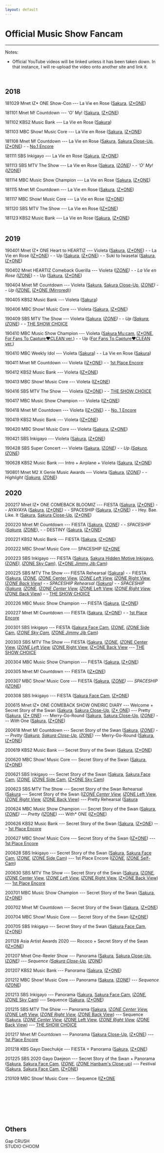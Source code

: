 ```yaml
---
layout: default
---
```

<h1>Official Music Show Fancam</h1>
<hr>

Notes:
- Official YouTube videos will be linked unless it has been taken down. In that instance, I will re-upload the video onto another site and link it.
<br>
<h2>2018</h2>
<a href="./181029.html"></a>181029 Mnet IZ* ONE Show-Con
--- La Vie en Rose (<a target="_blank" href="https://www.youtube.com/watch?v=Y3RkiW0eWwQ">Sakura</a>, <a target="_blank" href="https://www.youtube.com/watch?v=FREqbJjxFcg">IZ*ONE</a>)<br>

<a href="./181101.html"></a>181101 Mnet M! Countdown --- 'O' My! (<a target="_blank" href="https://www.youtube.com/watch?v=T2Bvxr2OTUU">Sakura</a>, <a target="_blank" href="https://www.youtube.com/watch?v=Kd4_ReNpzAM">IZ*ONE</a>)<br>

<a href="./181102.html"></a>181102 KBS2 Music Bank --- La Vie en Rose (<a target="_blank" href="https://www.youtube.com/watch?v=Hl0cKop17fU">Sakura</a>)<br>

<a href="./181103.html"></a>181103 MBC Show! Music Core --- La Vie en Rose (<a target="_blank" href="https://www.youtube.com/watch?v=XIbrYlvCvE8">Sakura</a>, <a target="_blank" href="https://www.youtube.com/watch?v=iu5aIywieVY">IZ*ONE</a>)<br>

<a href="./181108.html"></a>181108 Mnet M! Countdown --- La Vie en Rose (<a target="_blank" href="https://www.youtube.com/watch?v=nSMt0IPwAhQ">Sakura</a>, <a target="_blank" href="https://www.youtube.com/watch?v=nSMt0IPwAhQ">Sakura Close-Up</a>, <a target="_blank" href="https://www.youtube.com/watch?v=BkV4QSpVdA8">IZ*ONE</a>) - - <a target="_blank" href="https://www.youtube.com/watch?v=2KU_P2cNAg4">No.1 Encore<br>

<a href="./181111.html"></a>181111 SBS Inkigayo --- La Vie en Rose (<a target="_blank" href="https://www.youtube.com/watch?v=GtSWXUSnI7I">Sakura</a>, <a target="_blank" href="https://www.youtube.com/watch?v=py9xIsKNvMk">IZ*ONE</a>)<br>

<a href="./181113.html"></a>181113 SBS MTV The Show --- La Vie en Rose (<a target="_blank" href="https://www.youtube.com/watch?v=VNGtyPb3hZk">Sakura</a>, <a target="_blank" href="https://www.youtube.com/watch?v=StuGoFqCrlc">IZ*ONE</a>) - - 'O' My! (<a target="_blank" href="https://www.youtube.com/watch?v=p4NaHkxPC2Y">IZ*ONE</a>)<br>

<a href="./181114.html"></a>181114 MBC Music Show Champion --- La Vie en Rose (<a target="_blank" href="https://ok.ru/video/2471667829261">Sakura</a>, <a target="_blank" href="https://ok.ru/video/2471665601037">IZ*ONE</a>)<br>

<a href="./181115.html"></a>181115 Mnet M! Countdown --- La Vie en Rose (<a target="_blank" href="https://www.youtube.com/watch?v=tnDHnbk1Pds">Sakura</a>, <a target="_blank" href="https://www.youtube.com/watch?v=eLsTlxnrr-Y">IZ*ONE</a>)<br>

<a href="./181117.html"></a>181117 MBC Show! Music Core --- La Vie en Rose (<a target="_blank" href="https://www.youtube.com/watch?v=gCrjp4QYjtc">IZ*ONE</a>)<br>

<a href="./181120.html"></a>181120 SBS MTV The Show --- La Vie en Rose (<a target="_blank" href="https://www.youtube.com/watch?v=SturSY8DmbM">IZ*ONE</a>)<br>

<a href="./181123.html"></a>181123 KBS2 Music Bank --- La Vie en Rose (<a target="_blank" href="https://www.youtube.com/watch?v=b7SUoX10EhQ">Sakura</a>, <a target="_blank" href="https://www.youtube.com/watch?v=itGJS-eaLeY">IZ*ONE</a>)<br>
<br>

<h2>2019</h2>
<a href="./190401.html"></a>190401 Mnet IZ* ONE Heart to HEARTIZ --- Violeta (<a target="_blank" href="https://www.youtube.com/watch?v=m2K26HTAi_E">Sakura</a>, <a target="_blank" href="https://www.youtube.com/watch?v=lEDQIPAg2z0">IZ*ONE</a>) - - La Vie en Rose (<a target="_blank" href="https://www.youtube.com/watch?v=-1uIAEGBfOs">IZ*ONE</a>) - - Up (<a target="_blank" href="https://www.youtube.com/watch?v=YeJ9s9Xtzug">Sakura</a>, <a target="_blank" href="https://www.youtube.com/watch?v=nR7Jn8_uLvA">IZ*ONE</a>) - - Suki to Iwasetai (<a target="_blank" href="https://www.youtube.com/watch?v=bDAoIX1nyjY">Sakura</a>, <a target="_blank" href="https://www.youtube.com/watch?v=DPQ0x91Fbx8">IZ*ONE</a>) <br>

<a href="./190402.html"></a>190402 Mnet HEARTIZ Comeback Guerilla --- Violeta (<a target="_blank" href="https://www.youtube.com/watch?v=Pyu_UbL8c2s">IZ*ONE</a>) - - La Vie en Rose (<a target="_blank" href="https://www.youtube.com/watch?v=kG8BJWqo42w">IZ*ONE</a>) - - Up (<a target="_blank" href="https://www.youtube.com/watch?v=MXqG0e6wuY4">Sakura</a>, <a target="_blank" href="https://www.youtube.com/watch?v=gZzryGc_RiE">IZ*ONE</a>)<br>

<a href="./190404.html"></a>190404 Mnet M! Countdown --- Violeta (<a target="_blank" href="https://www.youtube.com/watch?v=sDBPKy5jHRY">Sakura</a>, <a target="_blank" href="https://www.youtube.com/watch?v=W0hntlJHAXY">Sakura Close-Up</a>, <a target="_blank" href="https://www.youtube.com/watch?v=cuhbuxmNRpY">IZ*ONE</a>) - - Up (<a target="_blank" href="https://www.youtube.com/watch?v=x73DIPwineM">IZ*ONE</a>, <a target="_blank" href="https://ok.ru/video/2471827999245">IZ*ONE (Mirrored)</a>)<br>

<a href="./190405.html"></a>190405 KBS2 Music Bank --- Violeta (<a target="_blank" href="https://www.youtube.com/watch?v=KDfebdR8XyM">Sakura</a>)<br>

<a href="./190406.html"></a>190406 MBC Show! Music Core --- Violeta (<a target="_blank" href="https://www.youtube.com/watch?v=sNhpb44kKhU">Sakura</a>, <a target="_blank" href="https://www.youtube.com/watch?v=yb9aV833W64">IZ*ONE</a>)<br>

<a href="./190409.html"></a>190409 SBS MTV The Show --- Violeta (<a target="_blank" href="https://www.youtube.com/watch?v=6Sd9oOgcCas">Sakura</a>, <a target="_blank" href="https://www.youtube.com/watch?v=HDJiuSF1NWM">IZ*ONE</a>) - - Up (<a target="_blank" href="https://twitter.com/TheKpop/status/1116577017040781312">Sakura</a>, <a target="_blank" href="https://www.youtube.com/watch?v=iL5XB5jzwHY">IZ*ONE</a>) - - <a target="_blank" href="https://www.youtube.com/watch?v=DnO8b-QJa0s">THE SHOW CHOICE</a><br>

<a href="./190410.html"></a>190410 MBC Music Show Champion --- Violeta (<a target="_blank" href="https://www.youtube.com/watch?v=yHcZMCI78Q0">Sakura Mu:cam</a>, <a target="_blank" href="https://www.youtube.com/watch?v=puYU5lCRV7w">IZ*ONE</a>, <a target="_blank" href="https://www.youtube.com/watch?v=IgnnSnxAodA">For Fans To Capture♥CLEAN ver.</a>) - - Up (<a target="_blank" href="https://ok.ru/video/2485147732493">For Fans To Capture♥CLEAN ver.</a>)<br>

<a href="./190410.html"></a>190410 MBC Weekly Idol --- Violeta (<a target="_blank" href="https://ok.ru/video/2485149305357">Sakura</a>) - - La Vie en Rose (<a target="_blank" href="https://ok.ru/video/2485149436429">Sakura</a>)<br>
  
<a href="./190411.html"></a>190411 Mnet M! Countdown --- Violeta (<a target="_blank" href="https://www.youtube.com/watch?v=3Qor5B6BhcU">IZ*ONE</a>) - - <a target="_blank" href="https://www.youtube.com/watch?v=-Q4AheTV0Rg">1st Place Encore</a><br>

<a href="./190412.html"></a>190412 KBS2 Music Bank --- Violeta (<a target="_blank" href="https://www.youtube.com/watch?v=Hf2fy7TeL-g">IZ*ONE</a>)<br>

<a href="./190413.html"></a>190413 MBC Show! Music Core --- Violeta (<a target="_blank" href="https://www.youtube.com/watch?v=eTf8XLLwTz4">IZ*ONE</a>)<br>

<a href="./190416.html"></a>190416 SBS MTV The Show --- Violeta (<a target="_blank" href="https://www.youtube.com/watch?v=x2EJGte0oik">IZ*ONE</a>) - - <a target="_blank" href="https://www.youtube.com/watch?v=DDx8hg61uz0">THE SHOW CHOICE</a><br>

<a href="./190417.html"></a>190417 MBC Music Show Champion --- Violeta (<a target="_blank" href="https://www.youtube.com/watch?v=2qffU0cU1a4">IZ*ONE</a>)<br>

<a href="./190418.html"></a>190418 Mnet M! Countdown --- Violeta (<a target="_blank" href="https://www.youtube.com/watch?v=gwS9M6_m4OI">IZ*ONE</a>) - - <a target="_blank" href="https://www.youtube.com/watch?v=Eya38Y69PQY">No. 1 Encore</a><br>

<a href="./190419.html"></a>190419 KBS2 Music Bank --- Violeta (<a target="_blank" href="https://www.youtube.com/watch?v=R5R0-U844XI">IZ*ONE</a>)<br> 

<a href="./190420.html"></a>190420 MBC Show! Music Core --- Violeta (<a target="_blank" href="https://www.youtube.com/watch?v=NCcXjqtydXA">Sakura</a>, <a target="_blank" href="https://www.youtube.com/watch?v=ytsjiExWc3s">IZ*ONE</a>)<br>

<a href="./190421.html"></a>190421 SBS Inkigayo --- Violeta (<a target="_blank" href="https://www.youtube.com/watch?v=0Iqj8UxAN-M">Sakura</a>, <a target="_blank" href="https://www.youtube.com/watch?v=iynz5PsmAjU">IZ*ONE</a>)<br>

<a href="./190428.html"></a>190428 SBS Super Concert --- Violeta (<a target="_blank" href="https://www.youtube.com/watch?v=E7Hc1AYF_BQ">Sakura</a>, <a target="_blank" href="https://www.youtube.com/watch?v=JnlEZ6dHoo8">IZ*ONE</a>) - - Up (<a target="_blank" href="https://www.youtube.com/watch?v=EcmsEWMJS0g">Sakura</a>, <a target="_blank" href="https://www.youtube.com/watch?v=eorCy7WEfvw">IZ*ONE</a>)<br>

<a href="./190628.html"></a>190628 KBS2 Music Bank --- Intro + Airplane + Violeta (<a target="_blank" href="https://www.youtube.com/watch?v=evhL6ZE4Iq0">Sakura</a>, <a target="_blank" href="https://www.youtube.com/watch?v=7Crq9Gpwx8A">IZ*ONE</a>) <br>

<a href="./190801.html"></a>190801 Mnet M2 X Genie Music Awards --- Violeta (<a target="_blank" href="https://www.youtube.com/watch?v=Hpp1oMorYNI">Sakura</a>, <a target="_blank" href="https://www.youtube.com/watch?v=kvQl6alxhn4">IZ*ONE</a>) - - Highlight (<a target="_blank" href="https://www.youtube.com/watch?v=waWpOPLZPMU">Sakura</a>, <a target="_blank" href="https://www.youtube.com/watch?v=DA3PzJs697E">IZ*ONE</a>)<br>

<h2>2020</h2>
<a href="./200217.html"></a>200217 Mnet IZ* ONE COMEBACK BLOOMIZ --- FIESTA (<a target="_blank" href="https://www.youtube.com/watch?v=vpQdW_3Wfac">Sakura</a>, <a target="_blank" href="https://www.youtube.com/watch?v=XEhwvuOBlCA">IZ*ONE</a>) - - AYAYAYA (<a target="_blank" href="https://www.youtube.com/watch?v=7zYYp1aB8Iw">Sakura</a>, <a target="_blank" href="https://www.youtube.com/watch?v=Vm2qS4wrORY">IZ*ONE</a>) - - SPACESHIP (<a target="_blank" href="https://www.youtube.com/watch?v=mOrTfGtpzRc">Sakura</a>, <a target="_blank" href="https://www.youtube.com/watch?v=VoygiMvulIs">IZ*ONE</a>) - - Hey. Bae. Like. It (<a target="_blank" href="https://www.youtube.com/watch?v=H83yBPIw61k">Sakura</a>, <a target="_blank" href="https://www.youtube.com/watch?v=Qb2r9h-cDw8">Sakura Close-Up</a>, <a target="_blank" href="https://www.youtube.com/watch?v=WUs7tESQFuA">IZ*ONE</a>)<br>

<a href="./200220.html"></a>200220 Mnet M! Countdown --- FIESTA (<a target="_blank" href="https://www.youtube.com/watch?v=UETG8syaOW4">Sakura</a>, <a target="_blank" href="https://www.youtube.com/watch?v=hC_yoargvOU">IZ*ONE</a>) - - SPACESHIP (<a target="_blank" href="https://www.youtube.com/watch?v=d4tUwCZG6pA">Sakura</a>, <a target="_blank" href="https://www.youtube.com/watch?v=JG-KjvY19gY">IZ*ONE</a>), - - DESTINY (<a target="_blank" href="https://www.youtube.com/watch?v=W5O95bPP0F0">Sakura</a>, <a target="_blank" href="https://www.youtube.com/watch?v=hMCtxz_8hls">IZ*ONE</a>)<br>
  
<a href="./200221.html"></a>200221 KBS2 Music Bank --- FIESTA (<a target="_blank" href="https://www.youtube.com/watch?v=t2Jh4uY3K2w">Sakura</a>, <a target="_blank" href="https://www.youtube.com/watch?v=qNCEIGCb3yM">IZ*ONE</a>)<br>
  
<a href="./200222.html"></a>200222 MBC Show! Music Core --- SPACESHIP (<a target="_blank" href="https://www.youtube.com/watch?v=a2LTH6VZN84">IZ*ONE</a><br>
  
<a href="./200223.html"></a>200223 SBS Inkigayo --- FIESTA (<a target="_blank" href="https://www.youtube.com/watch?v=_FaaybcEPbQ">Sakura</a>, <a target="_blank" href="https://www.youtube.com/watch?v=8Mq8Q37iWZQ">Sakura Hidden Motive Inkigayo</a>, <a target="_blank" href="https://www.youtube.com/watch?v=vw3iFRxO0ZE">IZ*ONE</a>), <a target="_blank" href="https://www.youtube.com/watch?v=jVVl-rVG4Gg">IZ*ONE Sky Cam</a>), <a target="_blank" href="https://www.youtube.com/watch?v=7uKgDG_WaEs">IZ*ONE Jimmy Jib Cam</a>) <br>
  
<a href="./200225.html"></a>200225 SBS MTV The Show --- FIESTA Rehearsal (<a target="_blank" href="https://ok.ru/video/3343499725325">Sakura</a>) - - FIESTA (<a target="_blank" href="https://ok.ru/video/3343535245837">Sakura</a>, <a target="_blank" href="https://www.youtube.com/watch?v=C7FHQc3tUbI">IZ*ONE</a>, <a target="_blank" href="https://ok.ru/video/3343532296717">IZ*ONE Center View</a>, <a target="_blank" href="https://ok.ru/video/3343532100109">IZ*ONE Left View</a>, <a target="_blank" href="https://ok.ru/video/3343532231181">IZ*ONE Right View</a>, <a target="_blank" href="https://ok.ru/video/3343532165645">IZ*ONE Back View</a>) - - SPACESHIP Rehearsal (<a target="_blank" href="https://ok.ru/video/3343505885709">Sakura</a>) - - SPACESHIP (<a target="_blank" href="https://ok.ru/video/3343534983693">Sakura</a>, <a target="_blank" href="https://www.youtube.com/watch?v=-ihMa2_WKW4">IZ*ONE</a>, <a target="_blank" href="https://ok.ru/video/3343532755469">IZ*ONE Center View</a>, <a target="_blank" href="https://ok.ru/video/3343532886541">IZ*ONE Left View</a>, <a target="_blank" href="https://ok.ru/video/3343532821005">IZ*ONE Right View</a>, <a target="_blank" href="https://ok.ru/video/3343532952077">IZ*ONE Back View</a>) - - <a target="_blank" href="https://www.youtube.com/watch?v=dRjPhhjJHo4">THE SHOW CHOICE</a><br>
  
<a href="./200226.html"></a>200226 MBC Music Show Champion --- FIESTA (<a target="_blank" href="https://www.youtube.com/watch?v=NAvSwDBqPWo">Sakura</a>, <a target="_blank" href="https://www.youtube.com/watch?v=7Nj-hf-L6ug">IZ*ONE</a>)<br>
  
<a href="./200227.html"></a>200227 Mnet M! Countdown --- FIESTA (<a target="_blank" href="https://www.youtube.com/watch?v=vvwR1KinlHE">Sakura</a>, <a target="_blank" href="https://www.youtube.com/watch?v=zwHfn2ULgIA">IZ*ONE</a>) - - <a target="_blank" href="https://www.youtube.com/watch?v=Zgowsl45oDI">1st Place Encore</a><br>
  
<a href="./200301.html"></a>200301 SBS Inkigayo --- FIESTA (<a target="_blank" href="https://www.youtube.com/watch?v=fZ4reyA5PS8">Sakura Face Cam</a>, <a target="_blank" href="https://www.youtube.com/watch?v=0z-WHyT_tXU">IZ*ONE</a>, <a target="_blank" href="https://www.youtube.com/watch?v=t9zhDs2Yomo">IZ*ONE Side Cam</a>, <a target="_blank" href="https://www.youtube.com/watch?v=LZVZNPiX8C8">IZ*ONE Sky Cam</a>, <a target="_blank" href="https://www.youtube.com/watch?v=wyuPG4JDKB4">IZ*ONE Jimmy Jib Cam</a>) <br>
  
<a href="./200303.html"></a>200303 SBS MTV The Show --- FIESTA (<a target="_blank" href="https://ok.ru/video/3343530985997">Sakura</a>, <a target="_blank" href="https://www.youtube.com/watch?v=4nPG54QFP1U">IZ*ONE</a>, <a target="_blank" href="https://ok.ru/video/3343531313677">IZ*ONE Center View</a>, <a target="_blank" href="https://ok.ru/video/3343531444749">IZ*ONE Left View</a>, <a target="_blank" href="https://ok.ru/video/3343531379213">IZ*ONE Right View</a>, <a target="_blank" href="https://ok.ru/video/3343531248141">IZ*ONE Back View</a> --- <a target="_blank" href="https://www.youtube.com/watch?v=JLu0bmk2Brk">THE SHOW CHOICE</a><br>
  
<a href="./200304.html"></a>200304 MBC Music Show Champion --- FIESTA (<a target="_blank" href="https://www.youtube.com/watch?v=ugsOn3T5RDs">Sakura</a>, <a target="_blank" href="https://www.youtube.com/watch?v=rS9i2RmNrec">IZ*ONE</a>)<br>
  
<a href="./200305.html"></a>200305 Mnet M! Countdown --- FIESTA (<a target="_blank" href="https://www.youtube.com/watch?v=ELU_YLPDCY8">IZ*ONE</a>)<br>
  
<a href="./200307.html"></a>200307 MBC Show! Music Core --- FIESTA (<a target="_blank" href="https://www.youtube.com/watch?v=yR9d4HLyebU">Sakura</a>, <a target="_blank" href="https://www.youtube.com/watch?v=FLUcocSIxCk">IZ*ONE</a>) --- SPACESHIP (<a target="_blank" href="https://www.youtube.com/watch?v=9hSXV4fNdYY">IZ*ONE</a>)<br>
  
<a href="./200308.html"></a>200308 SBS Inkigayo --- FIESTA (<a target="_blank" href="https://www.youtube.com/watch?v=hp6uq7N-_cc">Sakura Face Cam</a>, <a target="_blank" href="https://www.youtube.com/watch?v=g-CANwH3i4o">IZ*ONE</a>) <br>
  
<a href="./200615.html"></a>200615 Mnet IZ* ONE COMEBACK SHOW ONEIRIC DIARY --- Welcome + Secret Story of the Swan (<a target="_blank" href="https://www.youtube.com/watch?v=nItEIw2F0dI">Sakura</a>, <a target="_blank" href="https://www.youtube.com/watch?v=J19LItApO7s">Sakura Close-Up</a>, <a target="_blank" href="https://www.youtube.com/watch?v=A_ZDsM8QtOc">IZ* ONE</a>) --- Pretty (<a target="_blank" href="https://www.youtube.com/watch?v=WkB-SrmDPsM">Sakura</a>, <a target="_blank" href="https://www.youtube.com/watch?v=f1dCUGTaSSA">IZ* ONE</a>) --- Merry-Go-Round (<a target="_blank" href="https://www.youtube.com/watch?v=oQQ6aQVxqIo">Sakura</a>, <a target="_blank" href="https://www.youtube.com/watch?v=74r9rGOhHUU">Sakura Close-Up</a>, <a target="_blank" href="https://www.youtube.com/watch?v=C1dCbs58j0k">IZ*ONE</a>) --- With* One (<a target="_blank" href="https://www.youtube.com/watch?v=NWF84Jv3qxk">Sakura</a>, <a target="_blank" href="https://www.youtube.com/watch?v=CKVOGsgRldc">IZ*ONE</a>)<br>
  
<a href="./200618.html"></a>200618 Mnet M! Countdown --- Secret Story of the Swan (<a target="_blank" href="https://www.youtube.com/watch?v=HzQr6aEGJGg">Sakura</a>, <a target="_blank" href="https://www.youtube.com/watch?v=sg_VGJC1avc">IZ*ONE</a>) --- Pretty (<a target="_blank" href="https://www.youtube.com/watch?v=-VUYpuBKWFM">Sakura</a>, <a target="_blank" href="https://www.youtube.com/watch?v=ITMDEx5yxvg">Sakura Close-Up</a>, <a target="_blank" href="https://www.youtube.com/watch?v=KvCaLa8Ef-w">IZ*ONE</a>) --- Merry-Go-Round (<a target="_blank" href="https://www.youtube.com/watch?v=eKjN-hfgZyk">Sakura</a>, <a target="_blank" href="https://www.youtube.com/watch?v=SYOaZPVEA9M">IZ*ONE</a>)<br>
  
<a href="./200619.html"></a>200619 KBS2 Music Bank --- Secret Story of the Swan (<a target="_blank" href="https://www.youtube.com/watch?v=vOUypc8iWKM">Sakura</a>, <a target="_blank" href="https://www.youtube.com/watch?v=uxMY4izvi6s">IZ*ONE</a>)<br>
  
<a href="./200620.html"></a>200620 MBC Show! Music Core --- Secret Story of the Swan (<a target="_blank" href="https://www.youtube.com/watch?v=s_5lzlnPDiw">Sakura</a>, <a target="_blank" href="https://www.youtube.com/watch?v=b1GMc5ET84U">IZ*ONE</a>)<br>
  
<a href="./200621.html"></a>200621 SBS Inkigayo --- Secret Story of the Swan (<a target="_blank" href="https://www.youtube.com/watch?v=HNkaeXy9Vsc">Sakura</a>, <a target="_blank" href="https://www.youtube.com/watch?v=0HCGNpP9BfM">Sakura Face Cam</a>, <a target="_blank" href="https://www.youtube.com/watch?v=XzTneHg1M0o">IZ*ONE</a>, <a target="_blank" href="https://www.youtube.com/watch?v=dwmym3D8Ea4">IZ*ONE Side Cam</a>, <a target="_blank" href="https://www.youtube.com/watch?v=N1ZWJNmsA8Q">IZ*ONE Sky Cam</a>)<br>
  
<a href="./200623.html"></a>200623 SBS MTV The Show --- Secret Story of the Swan Rehearsal (<a target="_blank" href="https://ok.ru/video/3343659895309">Sakura</a> --- Secret Story of the Swan (<a target="_blank" href="https://ok.ru/video/3343654390285">IZ*ONE Center View</a>, <a target="_blank" href="https://ok.ru/video/3343654521357">IZ*ONE Left View</a>, <a target="_blank" href="https://ok.ru/video/3343654324749">IZ*ONE Right View</a>, <a target="_blank" href="https://ok.ru/video/3343654586893">IZ*ONE Back View</a>) --- Pretty Rehearsal (<a target="_blank" href="https://ok.ru/video/3343662975501">Sakura</a>
  
<a href="./200624.html"></a>200624 MBC Music Show Champion --- Secret Story of the Swan (<a target="_blank" href="https://www.youtube.com/watch?v=wmLlE5xAeDE">Sakura</a>, <a target="_blank" href="https://www.youtube.com/watch?v=lwECLMYGh34">IZ*ONE</a>) --- Pretty (<a target="_blank" href="https://www.youtube.com/watch?v=ZHYN8yQw4_c">IZ*ONE</a>) --- With* ONE (<a target="_blank" href="https://www.youtube.com/watch?v=0_Zk-JV4N50">IZ*ONE</a>)<br>
  
<a href="./200626.html"></a>200626 KBS2 Music Bank --- Secret Story of the Swan (<a target="_blank" href="https://www.youtube.com/watch?v=Ks6GkAtxHes">Sakura</a>, <a target="_blank" href="https://www.youtube.com/watch?v=eisUKGNzIO0">IZ*ONE</a>) --- <a target="_blank" href="https://www.youtube.com/watch?v=ia6zmUhPO_Q">1st Place Encore</a><br>
  
<a href="./200627.html"></a>200627 MBC Show! Music Core --- Secret Story of the Swan (<a target="_blank" href="https://www.youtube.com/watch?v=ne5heyNQodE">IZ*ONE</a>) --- <a target="_blank" href="https://www.youtube.com/watch?v=bjPVEWoGf0I">1st Place Encore</a><br>
  
<a href="./200628.html"></a>200628 SBS Inkigayo --- Secret Story of the Swan (<a target="_blank" href="https://www.youtube.com/watch?v=yrDbj4eJ9-k">Sakura</a>, <a target="_blank" href="https://www.youtube.com/watch?v=feuuEB2tXzg">Sakura Face Cam</a>, <a target="_blank" href="https://www.youtube.com/watch?v=IHZLHyq-QCU">IZ*ONE</a>, <a target="_blank" href="https://www.youtube.com/watch?v=rb2uuKI8ndA">IZ*ONE Side Cam</a>) --- 1st Place Encore (<a target="_blank" href="https://www.youtube.com/watch?v=bXKkOUtvaw8">IZ*ONE</a>, <a target="_blank" href="https://www.youtube.com/watch?v=n-m9apdZfqk">IZ*ONE Self-Cam</a>)<br>
  
<a href="./200630.html"></a>200630 SBS MTV The Show --- Secret Story of the Swan (<a target="_blank" href="https://ok.ru/video/3343708326413">Sakura</a>, <a target="_blank" href="https://www.youtube.com/watch?v=S62LeaSBgj0">IZ*ONE</a>, <a target="_blank" href="https://ok.ru/video/3343708523021">IZ*ONE Center View</a>, <a target="_blank" href="https://ok.ru/video/3343708457485">IZ*ONE Left View</a>, <a target="_blank" href="https://ok.ru/video/3343708588557">IZ*ONE Right View</a>, <a target="_blank" href="https://ok.ru/video/3343708391949">IZ*ONE Back View</a>) --- <a target="_blank" href="https://www.youtube.com/watch?v=cFLuauhYEWc">1st Place Encore</a><br>
  
<a href="./200701.html"></a>200701 MBC Music Show Champion --- Secret Story of the Swan (<a target="_blank" href="https://www.youtube.com/watch?v=nc3LF19q2aA">Sakura</a>, <a target="_blank" href="https://www.youtube.com/watch?v=CKnc1gB-FzI">IZ*ONE</a>)<br>
  
<a href="./200702.html"></a>200702 Mnet M! Countdown --- Secret Story of the Swan (<a target="_blank" href="https://www.youtube.com/watch?v=5HPgVxARBrI">Sakura</a>, <a target="_blank" href="https://www.youtube.com/watch?v=biWDo9wt21o">IZ*ONE</a>)<br>
  
<a href="./200704.html"></a>200704 MBC Show! Music Core --- Secret Story of the Swan (<a target="_blank" href="https://www.youtube.com/watch?v=YUkVzndBM6k">IZ*ONE</a>)<br>
  
<a href="./200705.html"></a>200705 SBS Inkigayo --- Secret Story of the Swan (<a target="_blank" href="https://www.youtube.com/watch?v=QsAs9QB2ZYs">Sakura Face Cam</a>, <a target="_blank" href="https://www.youtube.com/watch?v=5-jmVTpAyDM">IZ*ONE</a>)<br>
  
<a href="./201128.html"></a>201128 Asia Artist Awards 2020 --- Rococo + Secret Story of the Swan (<a target="_blank" href="https://www.youtube.com/watch?v=S-y5ASKe09M">IZ*ONE</a>)<br>
  
<a href="./201207.html"></a>201207 Mnet One-Reeler Show --- Panorama (<a target="_blank" href="https://www.youtube.com/watch?v=7hDDBy58kGQ">Sakura</a>, <a target="_blank" href="https://www.youtube.com/watch?v=9O6NM2b1lBc">Sakura Close-Up</a>, <a target="_blank" href="https://www.youtube.com/watch?v=7UJELUi1MVI">IZ*ONE</a>) --- Sequence (<a target="_blank" href="https://www.youtube.com/watch?v=CFXWBQW2cQM">Sakura Close-Up</a>, <a target="_blank" href="https://www.youtube.com/watch?v=hBlLaEt1VjI">IZ*ONE</a>)<br>
  
<a href="./201211.html"></a>201207 KBS2 Music Bank --- Panorama (<a target="_blank" href="https://www.youtube.com/watch?v=dZvgzGZ_AJE">Sakura</a>, <a target="_blank" href="https://www.youtube.com/watch?v=hAgn6Rin_vA">IZ*ONE</a>)<br>
  
<a href="./201212.html"></a>201212 MBC Show! Music Core --- Panorama (<a target="_blank" href="https://www.youtube.com/watch?v=ORKUzpOvqG0">Sakura</a>, <a target="_blank" href="https://www.youtube.com/watch?v=Nxc09HzFKu8">IZ*ONE</a>)</a> --- Sequence (<a target="_blank" href="https://www.youtube.com/watch?v=sx8Zahxd7r8">IZ*ONE</a>)<br>
  
<a href="./201213.html"></a>201213 SBS Inkigayo --- Panorama (<a target="_blank" href="https://www.youtube.com/watch?v=F9a8AIgdj2o">Sakura</a>, <a target="_blank" href="https://www.youtube.com/watch?v=QnpspHH1lL0">Sakura Face Cam</a>, <a target="_blank" href="https://www.youtube.com/watch?v=IL4OJuvxwDo">IZ*ONE</a>, <a target="_blank" href="https://www.youtube.com/watch?v=I2FKxGL4klE">IZ*ONE Sky Cam</a>) --- Sequence (<a target="_blank" href="https://www.youtube.com/watch?v=occNVeRPVVQ">Sakura</a>, <a target="_blank" href="https://www.youtube.com/watch?v=PBYwbh6x9Uk">IZ*ONE</a>)<br>
  
<a href="./201215.html"></a>201215 SBS MTV The Show --- Panorama (<a target="_blank" href="https://ok.ru/video/3343751973389">Sakura</a>, <a target="_blank" href="https://ok.ru/video/3343752038925">IZ*ONE Center View</a>, <a target="_blank" href="https://ok.ru/video/3343751907853">IZ*ONE Left View</a>, <a target="_blank" href="https://ok.ru/video/3343751776781">IZ*ONE Right View</a>, <a target="_blank" href="https://ok.ru/video/3343751842317">IZ*ONE Back View</a>) --- Sequence (<a target="_blank" href="https://ok.ru/video/3343756560909">Sakura</a>, <a target="_blank" href="https://ok.ru/video/3343756626445">IZ*ONE Center View</a>, <a target="_blank" href="https://ok.ru/video/3343756823053">IZ*ONE Left View</a>, <a target="_blank" href="https://ok.ru/video/3343756691981">IZ*ONE Right View</a>, <a target="_blank" href="https://ok.ru/video/3343756757517">IZ*ONE Back View</a>) --- <a target="_blank" href="https://www.youtube.com/watch?v=9lmNYDkmEiQ">THE SHOW CHOICE</a><br>
  
<a href="./201217.html"></a>201217 Mnet M! Countdown --- Panorama (<a target="_blank" href="https://www.youtube.com/watch?v=KHouvKWwYWc">Sakura Close-Up</a>, <a target="_blank" href="https://www.youtube.com/watch?v=hjlyaPid_2I">IZ*ONE</a>) --- <a target="_blank" href="https://www.youtube.com/watch?v=H9eo3PXmHLg">1st Place Encore</a><br>
  
<a href="./201218.html"></a>201218 KBS Gayo Daechukje --- FIESTA + Panorama (<a target="_blank" href="https://www.youtube.com/watch?v=0YNHrN-u2gI">Sakura</a>, <a target="_blank" href="https://www.youtube.com/watch?v=uwvua_pZRbU">IZ*ONE</a>)<br>
  
<a href="./201225.html"></a>201225 SBS 2020 Gayo Daejeon --- Secret Story of the Swan + Panorama (<a target="_blank" href="https://www.youtube.com/watch?v=ObUvaqNnIk0">Sakura</a>, <a target="_blank" href="https://www.youtube.com/watch?v=m38KwVUQRfU">Sakura Face Cam</a>, <a target="_blank" href="https://www.youtube.com/watch?v=MVD97yoljcw">IZ*ONE</a>, <a target="_blank" href="https://www.youtube.com/watch?v=wVYkQp9VaXo">IZ*ONE Hanbam's Close-up</a>) --- Festival (<a target="_blank" href="https://www.youtube.com/watch?v=YQSKubTGzs8">Sakura</a>, <a target="_blank" href="https://www.youtube.com/watch?v=nTmIebbZYI4">Sakura Face Cam</a>, <a target="_blank" href="https://www.youtube.com/watch?v=IzQAvJDcZDw">IZ*ONE</a>)<br>
  
<a href="./210109.html"></a>210109 MBC Show! Music Core --- Sequence (<a target="_blank" href="https://www.youtube.com/watch?v=4IlmctGiYfo">IZ*ONE</a><br>
  
<a href="./20.html"></a><br>
<a href="./20.html"></a><br>
<a href="./20.html"></a><br>
<a href="./20.html"></a><br>
<a href="./20.html"></a><br>
<a href="./20.html"></a><br>

<h2>Others</h2>
<a href="./gap crush.html"></a>Gap CRUSH<br>
<a href="./studio choom.html"></a>STUDIO CHOOM<br>
<a href="./20.html"></a><br>
<a href="./20.html"></a><br>
